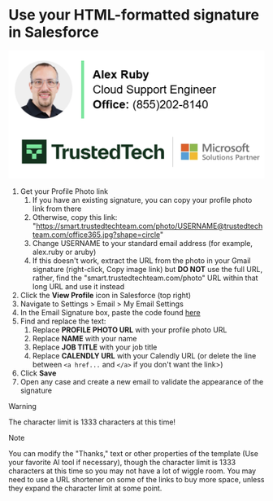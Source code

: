 # Use your HTML-formatted signature in Salesforce
![SignatureExample2.png](SignatureExample2.png)
1. Get your Profile Photo link
   1. If you have an existing signature, you can copy your profile photo link from there
   2. Otherwise, copy this link: "https://smart.trustedtechteam.com/photo/USERNAME@trustedtechteam.com/office365.jpg?shape=circle"
   3. Change USERNAME to your standard email address (for example, alex.ruby or aruby)
   4. If this doesn't work, extract the URL from the photo in your Gmail signature (right-click, Copy image link) but **DO NOT** use the full URL, rather, find the "smart.trustedtechteam.com/photo" URL within that long URL and use it instead
2. Click the **View Profile** icon in Salesforce (top right)
3. Navigate to Settings > Email > My Email Settings
4. In the Email Signature box, paste the code found [here](ttt-sig-template.html)
5. Find and replace the text:
   1. Replace **PROFILE PHOTO URL** with your profile photo URL
   2. Replace **NAME** with your name
   3. Replace **JOB TITLE** with your job title
   4. Replace **CALENDLY URL** with your Calendly URL (or delete the line between `<a href...` and `</a>` if you don't want the link>)
6. Click **Save**
7. Open any case and create a new email to validate the appearance of the signature

> [!WARNING]
> The character limit is 1333 characters at this time!

> [!NOTE]
> You can modify the "Thanks," text or other properties of the template (Use your favorite AI tool if necessary), though the character limit is 1333 characters at this time so you may not have a lot of wiggle room. You may need to use a URL shortener on some of the links to buy more space, unless they expand the character limit at some point.
